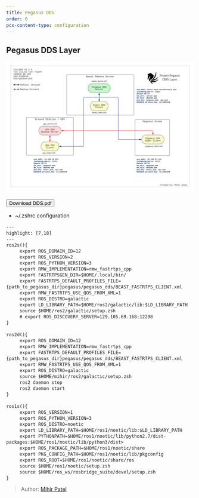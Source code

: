 ```yaml
---
title: Pegasus DDS
order: 0
pcx-content-type: configuration
---
```

## Pegasus DDS Layer

![Pegasus_Schematic](./Pegasus_DDS.png)

<Button type="secondary" href="https://github.com/PegasusDrone/docs/raw/main/src/content/DDS/Pegasus_DDS.pdf">Download DDS.pdf</Button>

- ~/.zshrc configuration

```
---
highlight: [7,18]
---
ros2s(){
     export ROS_DOMAIN_ID=12
     export ROS_VERSION=2
     export ROS_PYTHON_VERSION=3
     export RMW_IMPLEMENTATION=rmw_fastrtps_cpp
     export FASTRTPSGEN_DIR=$HOME/.local/bin/
     export FASTRTPS_DEFAULT_PROFILES_FILE={path_to_pegasus_dir}pegasus/pegasus_dds/BEAST_FASTRTPS_CLIENT.xml
     export RMW_FASTRTPS_USE_QOS_FROM_XML=1
     export ROS_DISTRO=galactic
     export LD_LIBRARY_PATH=$HOME/ros2/galactic/lib:$LD_LIBRARY_PATH
     source $HOME/ros2/galactic/setup.zsh
     # export ROS_DISCOVERY_SERVER=129.105.69.168:12298
}

ros2d(){
     export ROS_DOMAIN_ID=12
     export RMW_IMPLEMENTATION=rmw_fastrtps_cpp
     export FASTRTPS_DEFAULT_PROFILES_FILE={path_to_pegasus_dir}pegasus/pegasus_dds/BEAST_FASTRTPS_CLIENT.xml
     export RMW_FASTRTPS_USE_QOS_FROM_XML=1
     export ROS_DISTRO=galactic
     source $HOME/mihir/ros2/galactic/setup.zsh
     ros2 daemon stop
     ros2 daemon start
}

ros1s(){
     export ROS_VERSION=1
     export ROS_PYTHON_VERSION=3
     export ROS_DISTRO=noetic
     export LD_LIBRARY_PATH=$HOME/ros1/noetic/lib:$LD_LIBRARY_PATH
     export PYTHONPATH=$HOME/ros1/noetic/lib/python2.7/dist-packages:$HOME/ros1/noetic/lib/python3/dist>
     export ROS_PACKAGE_PATH=$HOME/ros1/noetic/share
     export PKG_CONFIG_PATH=$HOME/ros1/noetic/lib/pkgconfig
     export ROS_ROOT=$HOME/ros1/noetic/share/ros
     source $HOME/ros1/noetic/setup.zsh
     source $HOME/ros_ws/rosbridge_suite/devel/setup.zsh
}

```

> Author: [Mihir Patel](https://github.com/mihyr)